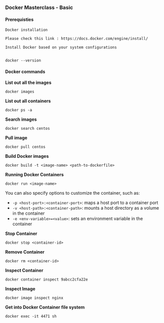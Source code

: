 ### Docker Masterclass - Basic


#### Prerequisties

```
Docker installation

Please check this link : https://docs.docker.com/engine/install/

Install Docker based on your system configurations


docker --version

```


#### Docker commands

**List out all the images**
```
docker images
```

**List out all containers**

```
docker ps -a
```

**Search images**
```
docker search centos
```

**Pull image**

```
docker pull centos
```


**Build Docker images**

```
docker build -t <image-name> <path-to-dockerfile>
```

**Running Docker Containers**

```
docker run <image-name>
```

You can also specify options to customize the container, such as:

* `-p <host-port>:<container-port>`: maps a host port to a container port
* `-v <host-path>:<container-path>`: mounts a host directory as a volume in the container
* `-e <env-variable>=<value>`: sets an environment variable in the container


**Stop Container**

```
docker stop <container-id>
```

**Remove Container**

```
docker rm <container-id>
```


**Inspect Container**

```
docker container inspect 9abcc2cfa22e
```

**Inspect Image**

```
docker image inspect nginx
```

**Get into Docker Container file system**

```
docker exec -it 4471 sh
```